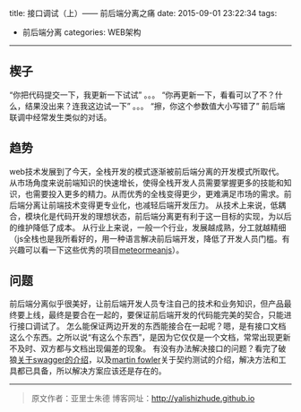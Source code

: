 title: 接口调试（上）—— 前后端分离之痛
date: 2015-09-01 23:22:34
tags: 
- 前后端分离
categories: WEB架构
---

## 楔子
“你把代码提交一下，我更新一下试试”
。。。
“你再更新一下，看看可以了不？什么，结果没出来？连我这边试一下”
。。。
“擦，你这个参数值大小写错了”
前后端联调中经常发生类似的对话。
<!-- more -->
## 趋势
web技术发展到了今天，全栈开发的模式逐渐被前后端分离的开发模式所取代。
从市场角度来说前端知识的快速增长，使得全栈开发人员需要掌握更多的技能和知识，也需要投入更多的精力。从而优秀的全栈变得更少，更难满足市场的需求。前后端分离让前端技术变得更专业化，也减轻后端开发压力。
从技术上来说，低耦合，模块化是代码开发的理想状态，前后端分离更有利于这一目标的实现，为以后的维护降低了成本。
从行业上来说，一般一个行业，发展越成熟，分工就越精细（js全栈也是我所看好的，用一种语言解决前后端开发，降低了开发人员门槛。有兴趣可以看一下这些优秀的项目[meteor](https://github.com/meteor/meteor)[meanjs](https://github.com/meanjs/mean)）。
## 问题
前后端分离似乎很美好，让前后端开发人员专注自己的技术和业务知识，但产品最终要上线，最终是要合在一起的，要保证前后端开发的代码能完美的契合，只能进行接口调试了。
怎么能保证两边开发的东西能接合在一起呢？嗯，是有接口文档这么个东西。之所以说“有这么个东西”，是因为它仅仅是一个文档，常常出现更新不及时、双方都与文档出现偏差的现象。
有没有办法解决接口的问题？看完了破狼[关于swagger的介绍](http://www.cnblogs.com/whitewolf/p/4686154.html)，以及[martin fowler](http://baike.baidu.com/link?url=4mWjIAhtru1TH5QHkXpBzB3vRWPb7uJFTDwavQdaZxGqoUXQ0-yy6I95Z3hZ0XRyUbyV3VhG1_LPZN5i8L8hg_)关于契约测试的介绍，解决方法和工具都已具备，所以解决方案应该还是存在的。

- - -  
>原文作者：亚里士朱德
>博客网址：http://yalishizhude.github.io